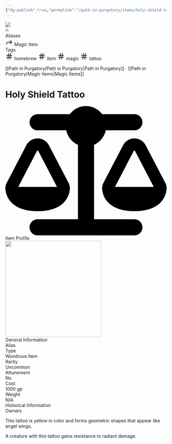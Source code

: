 ```yaml
---
{"dg-publish":true,"permalink":"/path-in-purgatory/items/holy-shield-tattoo/","tags":["homebrew","item","magic","tattoo"]}
---
```


<div class="wiki-header">
	<div class="banner-wrapper">
		<div class="banner">
			<img class="banner-image full-width" src="https://majestythinks.netlify.app/img/purgatory.jpeg" style="object-position: 50% 50%">
		</div>
		<div class="banner-icon">
			<div class="icon-box">🔥</div>
		</div>
	</div>
	<div class="frontmatter-container">
		<div class="frontmatter-section mod-aliases">
			<span class="frontmatter-section-label">Aliases</span>
			<div class="frontmatter-section-data frontmatter-section-aliases">
				<span class="frontmatter-alias">
					<span class="frontmatter-alias-icon"> <svg xmlns="http://www.w3.org/2000svg" width="24" height="24" viewBox="0 0 24 24" fill="none" stroke="currentColor" stroke-width="2" stroke-linecap="round" stroke-linejoin="round" class="svg-icon lucide-forward"><polyline points="15 17 20 12 15 7"></polyline><path d="M4 18v-2a4 4 0 0 1 4-4h12"></path></svg></span>
					Magic Item</span>
			</div>
		</div>
		<div class="frontmatter-section mod-tags">
			<span class="frontmatter-section-label">Tags</span>
			<div class="frontmatter-section-data frontmatter-section-tags">
				<a class="tag"onclick="toggleTagSearch(this)">
					<span class="frontmatter-tag-icon"><svg xmlns="http://www.w3.org/2000/svg" width="24" height="24" viewBox="0 0 24 24" fill="none" stroke="currentColor" stroke-width="2" stroke-linecap="round" stroke-linejoin="round" class="svg-icon lucide-hash"><line x1="4" y1="9" x2="20" y2="9"></line><line x1="4" y1="15" x2="20" y2="15"></line><line x1="10" y1="3" x2="8" y2="21"></line><line x1="16" y1="3" x2="14" y2="21"></line></svg></span>
					homebrew</a>
				<a class="tag" onclick="toggleTagSearch(this)">
					<span class="frontmatter-tag-icon"><svg xmlns="http://www.w3.org/2000/svg" width="24" height="24" viewBox="0 0 24 24" fill="none" stroke="currentColor" stroke-width="2" stroke-linecap="round" stroke-linejoin="round" class="svg-icon lucide-hash"><line x1="4" y1="9" x2="20" y2="9"></line><line x1="4" y1="15" x2="20" y2="15"></line><line x1="10" y1="3" x2="8" y2="21"></line><line x1="16" y1="3" x2="14" y2="21"></line></svg></span>
					item</a>
				<a class="tag" onclick="toggleTagSearch(this)">
					<span class="frontmatter-tag-icon"><svg xmlns="http://www.w3.org/2000/svg" width="24" height="24" viewBox="0 0 24 24" fill="none" stroke="currentColor" stroke-width="2" stroke-linecap="round" stroke-linejoin="round" class="svg-icon lucide-hash"><line x1="4" y1="9" x2="20" y2="9"></line><line x1="4" y1="15" x2="20" y2="15"></line><line x1="10" y1="3" x2="8" y2="21"></line><line x1="16" y1="3" x2="14" y2="21"></line></svg></span>
					magic</a>
				<a class="tag" onclick="toggleTagSearch(this)">
					<span class="frontmatter-tag-icon"><svg xmlns="http://www.w3.org/2000/svg" width="24" height="24" viewBox="0 0 24 24" fill="none" stroke="currentColor" stroke-width="2" stroke-linecap="round" stroke-linejoin="round" class="svg-icon lucide-hash"><line x1="4" y1="9" x2="20" y2="9"></line><line x1="4" y1="15" x2="20" y2="15"></line><line x1="10" y1="3" x2="8" y2="21"></line><line x1="16" y1="3" x2="14" y2="21"></line></svg></span>
					tattoo</a>
			</div>
		</div>
	</div>
</div>

[[Path in Purgatory/Path in Purgatory\|Path in Purgatory]] ∙ [[Path in Purgatory/Magic Items\|Magic Items]]
# Holy Shield Tattoo

<aside>
	<div class="aside-bkg aside-item aside-title center">
		<div class="aside-icon"><svg xmlns="http://www.w3.org/2000/svg" viewBox="0 0 640 512"><!--! Font Awesome Pro 6.2.1 by @fontawesome - https://fontawesome.com License - https://fontawesome.com/license (Commercial License) Copyright 2022 Fonticons, Inc. --><path d="M384 32H512c17.7 0 32 14.3 32 32s-14.3 32-32 32H398.4c-5.2 25.8-22.9 47.1-46.4 57.3V448H512c17.7 0 32 14.3 32 32s-14.3 32-32 32H320 128c-17.7 0-32-14.3-32-32s14.3-32 32-32H288V153.3c-23.5-10.3-41.2-31.6-46.4-57.3H128c-17.7 0-32-14.3-32-32s14.3-32 32-32H256c14.6-19.4 37.8-32 64-32s49.4 12.6 64 32zM125.8 177.3L51.1 320H204.9L130.2 177.3c-.4-.8-1.3-1.3-2.2-1.3s-1.7 .5-2.2 1.3zM128 128c18.8 0 36 10.4 44.7 27l77.8 148.5c3.1 5.8 6.1 14 5.5 23.8c-.7 12.1-4.8 35.2-24.8 55.1C210.9 402.6 178.2 416 128 416s-82.9-13.4-103.2-33.5c-20-20-24.2-43-24.8-55.1c-.6-9.8 2.5-18 5.5-23.8L83.3 155c8.7-16.6 25.9-27 44.7-27zm384 48c-.9 0-1.7 .5-2.2 1.3L435.1 320H588.9L514.2 177.3c-.4-.8-1.3-1.3-2.2-1.3zm-44.7-21c8.7-16.6 25.9-27 44.7-27s36 10.4 44.7 27l77.8 148.5c3.1 5.8 6.1 14 5.5 23.8c-.7 12.1-4.8 35.2-24.8 55.1C594.9 402.6 562.2 416 512 416s-82.9-13.4-103.2-33.5c-20-20-24.2-43-24.8-55.1c-.6-9.8 2.5-18 5.5-23.8L467.3 155z"/></svg></div>
		<div class="aside-title-inner">Item Profile</div>
	</div>
	<section class="aside-item">
		<img height="300" src="https://www.dndbeyond.com/content/1-0-2280-0/skins/waterdeep/images/icons/item_types/wondrousitem.jpg">
		<figcaption class="aside-caption aside-item-spacing center"></figcaption>
	</section>
	<section class="aside-item">
	<div class="aside-bkg aside-item aside-header aside-item-spacing center">General Information</div>
	<div class="aside-data aside-item aside-item-spacing">
			<div class="aside-label">Alias</div>
			<div class="aside-value"></div>
		</div>
		<div class="aside-data aside-item aside-item-spacing">
			<div class="aside-label">Type</div>
			<div class="aside-value">Wondrous Item</div>
		</div>
		<div class="aside-item aside-data aside-item-spacing">
			<div class="aside-label">Rarity</div>
			<div class="aside-value">Uncommon</div>
		</div>
		<div class="aside-data aside-item aside-item-spacing">
			<div class="aside-label">Attunement</div>
			<div class="aside-value">No</div>
		</div>
		<div class="aside-item aside-data aside-item-spacing">
			<div class="aside-label">Cost</div>
			<div class="aside-value">1000 gp</div>
		</div>
		<div class="aside-item aside-data aside-item-spacing">
			<div class="aside-label">Weight</div>
			<div class="aside-value">N/A</div>
		</div>
	</section>
	<section class="aside-item">
	<div class="aside-bkg aside-item aside-header aside-item-spacing center">Historical Information</div>
	<div class="aside-data aside-item aside-item-spacing">
			<div class="aside-label">Owners</div>
			<div class="aside-value"></div>
		</div>
	</section>
</aside>

This tattoo is yellow in color and forms geometric shapes that appear like angel wings.

A creature with this tattoo gains resistance to radiant damage.